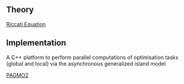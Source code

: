## Theory

[Riccati Equation](https://en.wikipedia.org/wiki/Riccati_equation)


## Implementation

A C++ platform to perform parallel computations of optimisation tasks (global and local) via the asynchronous generalized island model

[PAGMO2](https://github.com/esa/pagmo2)
